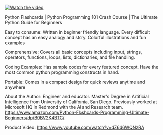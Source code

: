 [![Watch the video](https://img.youtube.com/vi/dZ6d6WQNzRA/maxresdefault.jpg)]([https://youtu.be/T-D1KVIuvjA](https://www.youtube.com/watch?v=dZ6d6WQNzRA))

Python Flashcards | Python Programming 101 Crash Course | The Ultimate Python Guide for Beginners

Easy to consume: Written in beginner friendly language. Every difficult concept has an easy analogy and story. Colorful illustrations and fun examples

Comprehensive: Covers all basic concepts including input, strings, operators, functions, loops, lists, dictionaries, and file handling.

Coding Examples: Has sample codes for every featured concept. Have the most common python programming constructs in hand.

Portable: Comes in a compact design for quick reviews anytime and anywhere

About the Author: Engineer and educator. 
Master's Degree in Artificial Intelligence from University of California, San Diego.
Previously worked at Microsoft HQ in Redmond with the AI and Research team.
https://www.amazon.com/Python-Flashcards-Programming-Ultimate-Beginners/dp/B0BV2K4BTC/

Product Video: https://www.youtube.com/watch?v=dZ6d6WQNzRA
